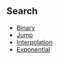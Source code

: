 ## Search

- [Binary](./binary)
- [Jump](./jump) 
- [Interpolation](./interpolation)  
- [Exponential](./exponential)